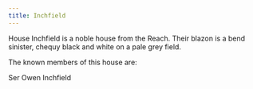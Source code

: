 ```yaml
---
title: Inchfield
---
```


House Inchfield is a noble house from the Reach. Their blazon is a bend sinister, chequy black and white on a pale grey field.

The known members of this house are:

Ser Owen Inchfield


